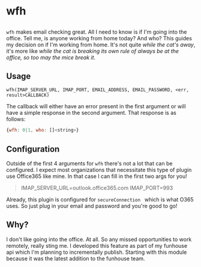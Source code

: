 # wfh
## 

`wfh` makes email checking great. All I need to know is if I'm going into the office. Tell me, is anyone working from home today? And who? This guides my decision on if I'm working from home. It's not quite _while the cat's away_, it's more like _while the cat is breaking its own rule of always be at the office, so too may the mice break it_.

## Usage
`wfh(IMAP_SERVER_URL, IMAP_PORT, EMAIL_ADDRESS, EMAIL_PASSWORD, <err, result>CALLBACK)`

The callback will either have an error present in the first argument or will have a simple response in the second argument. That response is as follows:

```javascript
{wfh: 0|1, who: []<string>}
```

## Configuration
Outside of the first 4 arguments for `wfh` there's not a lot that can be configured. I expect most organizations that necessitate this type of plugin use Office365 like mine. In that case I can fill in the first two args for you!

> IMAP_SERVER_URL=outlook.office365.com
> IMAP_PORT=993

Already, this plugin is configured for `secureConnection ` which is what O365 uses. So just plug in your email and password and you're good to go!

## Why?
I don't like going into the office. At all. So any missed opportunities to work remotely, really sting me. I developed this feature as part of my funhouse api which I'm planning to incrementally publish. Starting with this module because it was the latest addition to the funhouse team.
